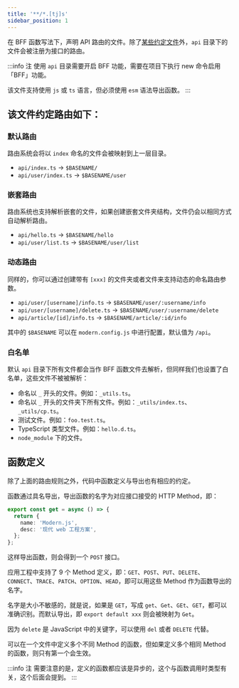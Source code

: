 ```yaml
---
title: '**/*.[tj]s'
sidebar_position: 1
---
```


在 BFF 函数写法下，声明 API 路由的文件。除了[某些约定文件](/docs/apis/app/hooks/api/functions/api)外，`api` 目录下的文件会被注册为接口的路由。

:::info 注
使用 `api` 目录需要开启 BFF 功能，需要在项目下执行 new 命令启用「BFF」功能。

该文件支持使用 `js` 或 `ts` 语言，但必须使用 `esm` 语法导出函数。
:::

## 该文件约定路由如下：

### 默认路由

路由系统会将以 `index` 命名的文件会被映射到上一层目录。

- `api/index.ts` -> `$BASENAME/`
- `api/user/index.ts` -> `$BASENAME/user`

### 嵌套路由

路由系统也支持解析嵌套的文件，如果创建嵌套文件夹结构，文件仍会以相同方式自动解析路由。

- `api/hello.ts` -> `$BASENAME/hello`
- `api/user/list.ts` -> `$BASENAME/user/list`

### 动态路由

同样的，你可以通过创建带有 `[xxx]` 的文件夹或者文件来支持动态的命名路由参数。

- `api/user/[username]/info.ts` -> `$BASENAME/user/:username/info`
- `api/user/[username]/delete.ts` -> `$BASENAME/user/:username/delete`
- `api/article/[id]/info.ts` -> `$BASENAME/article/:id/info`

其中的 `$BASENAME` 可以在 `modern.config.js` 中进行配置，默认值为 `/api`。

### 白名单

默认 `api` 目录下所有文件都会当作 BFF 函数文件去解析，但同样我们也设置了白名单，这些文件不被被解析：

- 命名以 `_` 开头的文件。例如：`_utils.ts`。
- 命名以 `_` 开头的文件夹下所有文件。例如：`_utils/index.ts`、`_utils/cp.ts`。
- 测试文件。例如：`foo.test.ts`。
- TypeScript 类型文件。例如：`hello.d.ts`。
- `node_module` 下的文件。

## 函数定义

除了上面的路由规则之外，代码中函数定义与导出也有相应的约定。

函数通过具名导出，导出函数的名字为对应接口接受的 HTTP Method，即：

```ts
export const get = async () => {
  return {
    name: 'Modern.js',
    desc: '现代 web 工程方案',
  };
};
```

这样导出函数，则会得到一个 `POST` 接口。

应用工程中支持了 9 个 Method 定义，即：`GET`、`POST`、`PUT`、`DELETE`、`CONNECT`、`TRACE`、`PATCH`、`OPTION`、`HEAD`，即可以用这些 Method 作为函数导出的名字。

名字是大小不敏感的，就是说，如果是 `GET`，写成 `get`、`Get`、`GEt`、`GET`，都可以准确识别。而默认导出，即 `export default xxx` 则会被映射为 `Get`。

因为 `delete` 是 JavaScript 中的关键字，可以使用 `del` 或者 `DELETE` 代替。

可以在一个文件中定义多个不同 Method 的函数，但如果定义多个相同 Method 的函数，则只有第一个会生效。

:::info 注
需要注意的是，定义的函数都应该是异步的，这个与函数调用时类型有关，这个后面会提到。
:::
